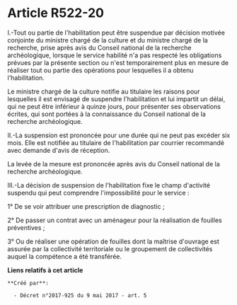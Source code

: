 # Article R522-20

I.-Tout ou partie de l'habilitation peut être suspendue par décision motivée conjointe du ministre chargé de la culture et du
ministre chargé de la recherche, prise après avis du Conseil national de la recherche archéologique, lorsque le service
habilité n'a pas respecté les obligations prévues par la présente section ou n'est temporairement plus en mesure de réaliser
tout ou partie des opérations pour lesquelles il a obtenu l'habilitation.

Le ministre chargé de la culture notifie au titulaire les raisons pour lesquelles il est envisagé de suspendre l'habilitation
et lui impartit un délai, qui ne peut être inférieur à quinze jours, pour présenter ses observations écrites, qui sont
portées à la connaissance du Conseil national de la recherche archéologique.

II.-La suspension est prononcée pour une durée qui ne peut pas excéder six mois. Elle est notifiée au titulaire de
l'habilitation par courrier recommandé avec demande d'avis de réception.

La levée de la mesure est prononcée après avis du Conseil national de la recherche archéologique.

III.-La décision de suspension de l'habilitation fixe le champ d'activité suspendu qui peut comprendre l'impossibilité pour
le service :

1° De se voir attribuer une prescription de diagnostic ;

2° De passer un contrat avec un aménageur pour la réalisation de fouilles préventives ;

3° Ou de réaliser une opération de fouilles dont la maîtrise d'ouvrage est assurée par la collectivité territoriale ou le
groupement de collectivités auquel la compétence a été transférée.

**Liens relatifs à cet article**

	**Créé par**:

	  - Décret n°2017-925 du 9 mai 2017 - art. 5
